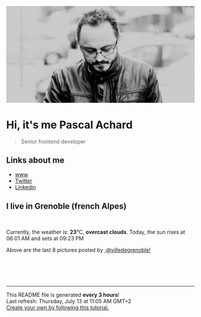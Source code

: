 ![Pascal Achard](./images/photo-pascal-achard.jpg)
# Hi, it's me Pascal Achard
> Senior frontend developer

## Links about me
- [www](https://www.pascal-achard.com)
- [Twitter](https://twitter.com/botmaster)
- [Linkedin](http://www.linkedin.com/in/pascal-achard)


## I live in Grenoble (french Alpes)
<img src="https://openweathermap.org/img/wn/04d@2x.png" alt="">

Currently, the weather is: **23**°C, **overcast clouds**.
Today, the sun rises at 06:01 AM and sets at 09:23 PM

Above are the last 8 pictures posted by <a href="https://www.instagram.com/villedegrenoble/" target="_blank"><img alt="" src="https://upload.wikimedia.org/wikipedia/commons/thumb/e/e7/Instagram_logo_2016.svg/1024px-Instagram_logo_2016.svg.png" width="20"/> @villedegrenoble!</a>

<p style="display: flex; flex-wrap: wrap; gap: 20px;">
        <img src="https://cdn1.picuki.com/hosted-by-instagram/q/0exhNuNYnjBGZDHIdN5WmL9I2Pk2GAlRNucaS7j0nyZiNxIsbHWB58ltwdev%7C%7CDlyKw1oASyLfzpo4IoqUVRVZFR6OETaQLGBTTdV5qufXICn1DVm9pJikbgzKXAaY3+v9MQrOzjYMTIfQeoEH%7C%7Cb2rvUW+%7C%7CjwbTYDoC2TNLJEyQlWotfpUrJy9ZRxt52U1h+189JldHt1%7C%7CGgeLF11q9PJvjsNTvX9fMh4sq4jC+VCjMkEpensmCG2X2MvbyhBGTOguYrVwr9T02XXejYH9GmkGo0hFhw0q122kztlk7RjmbKDP50r3Po17IH4fTcED3tKhjVPsdK+lCGQPy38mUxanjCD%7C%7CZK3U%7C%7CYXq5HbIsetWd3T7wzCPvzkPL1ITE8DV8zMAAmPMKSaMv4IlN18G+lY%7C%7CFnz%7C%7CwPgIuTWiEAgJxMMvDqIM4F5R6DFxvzxpiE=.jpeg" alt="" width="200"/>
        <img src="https://cdn1.picuki.com/hosted-by-instagram/q/0exhNuNYnjBGZDHIdN5WmL9I2Pk2GAlRNucaS7j0nyZiNxIsbHWB58ltwdev%7C%7CDlyKw1oASyLfztl5oojWFRRZFV6NELdQb2ISDxQ7KmaXICh1Tdu9ZFhnbo8KXQdYHGn9sErOzjYMTIfQeoEH%7C%7Cb2rvUX5v7paCgAoTfDW+AB3HtYocSbXfMgjK4u4Z2PlBbs5ZclJTpY82ZvIkU%7C%7CrYmX+HQMUvW+NMx3oa85SLIYzPgL6NDtmjHlQD1yPVFwFA+Qsoickd5QqHK7TGMJ8EyGf+QWGnwUpRO+sxtsk6Mf2YbyI6xM+N8Z96PUTjtQEjktqBwzwMSCtiXpUGK96ltKxmX8m7GBeMcOhZbUNdGpc9%7C%7CG6wmRbbTxNpd6DUw9VuWAWFLoAbO5ApUPwqkaTtwf8xiK%7C%7CgWCZ7nwgUtzV2Ae1Q==.jpeg" alt="" width="200"/>
        <img src="https://cdn1.picuki.com/hosted-by-instagram/q/0exhNuNYnjBGZDHIdN5WmL9I2Pk2GAlRNucaS7j0nyZiNxIsbHWB58ltwdev%7C%7CDlyKw1oASyLfzpm4owtVFxZZFdzNEzXQLSPRT9U7K6RUoCj1TVv9pRokrc9KnYWbHev88YvOzjYMTIfQeoEH%7C%7Cbx7a8Koru5A2MGo1zRMrBC0GAG4fy3UPI7mslm3ayEv0Pxto0%7C%7CNylL9XkgKQcursrV%7C%7CndYEvL+M4Byp6JzSPkCj9ND1OHtpCa5BTB7Kz44KD6chYTJnLMlrxzLX2Es3UeuF4gDdgEQhXqq8RM1v9EPp7TzN916+N8ZkIGRT2UFAjsm8lJhmMntxxzsbkKj7m1nwFrY5amoVeQ2gr%7C%7CgF9vPA9Dz8yjITYHdNp4ZdlgkJ67ACljEeO+XQcdcy90bPqwZ9XiUtjmzd4%7C%7Cn1RcsXDcZ1mDd.jpeg" alt="" width="200"/>
        <img src="https://cdn1.picuki.com/hosted-by-instagram/q/0exhNuNYnjBGZDHIdN5WmL9I2Pk2GAlRNecaS7j0nyZiNxIsbHWB58ltwdGn%7C%7CDh6Kwh9HS+Lfzpo4YsrU1tSZFB%7C%7CPkXZSbyATDZV76+bXYCh0jJv8J9lkLY0LHYaZ3+n98UsOzjYMTIfQeoEH%7C%7Cb2rvUV%7C%7CPPwajIFuDWWNOUtzCVG%7C%7CMm0X51wm8Rm3ayEv0Pxto0%7C%7CNylL9XkgKQcursrV%7C%7CndbEvL+M4Byp6JzSPkCj9ND1OHtpCa5BTB7Kj84KD6chYTJnLMJlxXscAczz2qEF4gDdhpTpX6o8RM1v9EPp7TzN916+98ZkIGRT2UFAjsm8lJhmMntxxzsbkKmjEt5k0j374eee84NlMyhPdqKXtzE9Dv2RKWNF41zCHcZAvDPV2DOJ8exQcdcy90bPqkYhn%7C%7Cttjmzd4%7C%7Cn1RcsXDcZ1mDd.jpeg" alt="" width="200"/>
        <img src="https://cdn1.picuki.com/hosted-by-instagram/q/0exhNuNYnjBGZDHIdN5WmL9I2Pk2GAlRNucaS7j0nyZiNxIsbHWB58ltwdev%7C%7CDlyKw1oASyLfzpo5YgiU19TZFR6P0PZSLGLRDpX66ydVICl0D1m9Z9pkbw3LHQWbXWv9cQkOzjYMTIfQeoEH%7C%7Cb2rvUW+%7C%7C%7C%7CwbTYNpi2TNLxCyQlWotfpUrJy9ZRzt52U1h+189JldAJZ+jtvdBFundPZlTIeAf3+Idp1orN2S%7C%7CkKhtAKv6K81SO2ECMseW16GX6Rv5+HoOAAuiDpYGhpqzfheKc4EEMWggiK5iM4o78f0YeVN6xVgLMMgZnwCmMDUjFKiCU%7C%7Ck8SqtgLsSUHv3EBQnjeel%7C%7CW+eqN29qrRI9DFYfD65hT3QZfwM4JvcG8tLPb4f07pJaTmJepBqYhaMtpr532S3CCYQJPzmhx0WWMeoWDaVMZTBcKTx5C3+3ON2j%7C%7Cd9VNt.jpeg" alt="" width="200"/>
        <img src="https://cdn1.picuki.com/hosted-by-instagram/q/0exhNuNYnjBGZDHIdN5WmL9I2Pk2GAlRNucaS7j0nyZiNxIsbHWB58ltwdev%7C%7CDlyKw1oASyLfzpo540vVFxSZFR6P0PaQLONRDpX666aXICh2jBi8ZJhkL82KHEcYHKr98stOzjYMTIfQeoEH%7C%7Cb2rvUW+%7C%7C7wbTYNpi2TNLxCyQlWotfpUrJy9ZRzt52U1h+189JldAJZ+jtvdBFundPZlTIeAf3+Idp1orN2S%7C%7CkKhtAKv6K81SO2ECMseW16GX6Rv5+HoOAAuiDpYGhpqzHheKc4EEMWggiZkCc6nYkhsbe7HaxVgOYq5Iz2CmMDUjFKiCU%7C%7Ck8SqtgLsSUHv3EBQnjeel%7C%7CW+eqN29qrRI9GzbPHa1gqXTKPzH7dBUyMMP8XEeknYFe+xHoV3k70dF+1P53+i2jeZXLHFmhx0WWMeoWHfX7FUBcKTx5C3+3ON2j%7C%7Cd9VNt.jpeg" alt="" width="200"/>
        <img src="https://cdn1.picuki.com/hosted-by-instagram/q/0exhNuNYnjBGZDHIdN5WmL9I2Pk2GAlRNucaS7j0nyZiNxIsbHWB58ltwdev%7C%7CDlyKw1oASyLfzpo544oUVtZZFR6P0PaT7eORDpX66ueU4Cg1D1u%7C%7CJZlkL83JHMdYn+r98sqOzjYMTIfQeoEH%7C%7Cb2re8X5vvwbTUDri2TN7JKyQlWotfpUrJy9ZRzt52U1h+189JldAJZ+jtvdBFundPZlTIeAf3+Idp1orN2S%7C%7CkKhtAKv6K81SO2ECMseW16GX6Rv5+HoOAAuiDpYGhpqzLheKc4EEMWggiJrhMWvoB329WGO6xVgO0qovSOCmMDUjFKiCU%7C%7Ck8SqtgLsSUHv3EBQnjeel%7C%7CW+eqN29qrRI9CPecje6CSWT7ncDPZqUG8FKMb0QWvqMPOzU+9NuaxIK61Jx3e5+VW%7C%7CRrjjmhx0WWMeoWCqXcpUBcKTx5C3+3ON2j%7C%7Cd9VNt.jpeg" alt="" width="200"/>
        <img src="https://cdn1.picuki.com/hosted-by-instagram/q/0exhNuNYnjBGZDHIdN5WmL9I2Pk2GAlRNecaS7j0nyZiNxIsbHWB58ltwdev%7C%7CDlyKw1oASyLfzpo5YguU1xQZFR6P0TaTLWARDpc66qQUYCk0zBk%7C%7CJ9pkro3K3EcZX6o9cAsOzjYMTIfQeoEH%7C%7Cb2rvUW%7C%7CP%7C%7CwbTcApC2TNbFAyQlWotfpUrJy9ZRzt52U1h+189JldAJZ+jtvdBFundPZlTIeAf3+Idp1orN2S%7C%7CkKhtAKv6K%7C%7C1SO2ECMseW16GX6Rv5+HoOAAuiDpYGhpqzjheKc4EEMWggiI4UNk67oD2auaEaxVgeY1gLLVCmMDUjFKiCU%7C%7Ck8SqtgLsSUHv3EBQnjeel%7C%7CW+eqN29qrRI9eJdIPDwAjBOaj5MpRNd3MINemGeVnMBuWDHsZRt75nDvBKxE245ROuUprFmhx0WWMeoWDeVLEpBcKTx5C3+3ON2j%7C%7Cd9VNt.jpeg" alt="" width="200"/>
</p>

------------
<p>This README file is generated <b>every 3 hours</b>!
    <br />Last refresh: Thursday, July 13 at 11:05 AM GMT+2
    <br /><a href="https://medium.com/@th.guibert/how-to-create-a-self-updating-readme-md-for-your-github-profile-f8b05744ca91">Create your own by following this tutorial.</a>
</p>
<p><a href="https://github.com/botmaster/botmaster/actions/workflows/main.yaml"><img alt="" src="https://github.com/botmaster/botmaster/actions/workflows/main.yaml/badge.svg" /></a></p>

